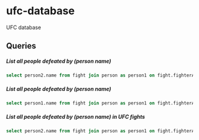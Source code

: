 # ufc-database
UFC database

## Queries

##### List all people defeated by (person name)
```sql
select person2.name from fight join person as person1 on fight.fighterA = person1.id join person as person2 on fight.fighterB = person2.id where person1.name = "Conor McGregor";
```
##### List all people defeated by (person name)
```sql
select person1.name from fight join person as person1 on fight.fighterA = person1.id join person as person2 on fight.fighterB = person2.id where person2.name = "Conor McGregor";
```

##### List all people defeated by (person name) in UFC fights
```sql
select person2.name from fight join person as person1 on fight.fighterA = person1.id join person as person2 on fight.fighterB = person2.id where person1.name = "Conor McGregor" and fight.name like "UFC%";
```
